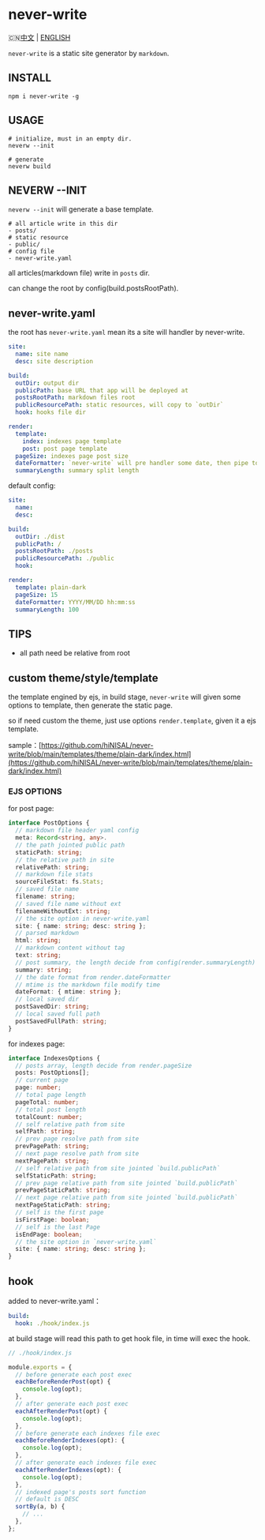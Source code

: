 # never-write

🇨🇳[中文](https://github.com/hiNISAL/never-write#never-wirte) | [ENGLISH](https://github.com/hiNISAL/never-write/blob/main/readme-en.md)


`never-write` is a static site generator by `markdown`.

## INSTALL

```shell
npm i never-write -g
```

## USAGE

```shell
# initialize, must in an empty dir.
neverw --init

# generate
neverw build
```

## NEVERW --INIT

`neverw --init` will generate a base template.

```shell
# all article write in this dir
- posts/
# static resource
- public/
# config file
- never-write.yaml
```

all articles(markdown file) write in `posts` dir.

can change the root by config(build.postsRootPath).

## never-write.yaml

the root has `never-write.yaml` mean its a site will handler by never-write.

```yaml
site:
  name: site name
  desc: site description

build:
  outDir: output dir
  publicPath: base URL that app will be deployed at
  postsRootPath: markdown files root
  publicResourcePath: static resources, will copy to `outDir`
  hook: hooks file dir

render:
  template:
    index: indexes page template
    post: post page template
  pageSize: indexes page post size
  dateFormatter: `never-write` will pre handler some date, then pipe to ejs to use, this options is the date formatter
  summaryLength: summary split length
```

default config:

```yaml
site:
  name:
  desc:

build:
  outDir: ./dist
  publicPath: /
  postsRootPath: ./posts
  publicResourcePath: ./public
  hook:

render:
  template: plain-dark
  pageSize: 15
  dateFormatter: YYYY/MM/DD hh:mm:ss
  summaryLength: 100
```

## TIPS

- all path need be relative from root

## custom theme/style/template

the template engined by ejs, in build stage, `never-write` will given some options to template, then generate the static page.

so if need custom the theme, just use options `render.template`, given it a ejs template.

sample：[https://github.com/hiNISAL/never-write/blob/main/templates/theme/plain-dark/index.html](https://github.com/hiNISAL/never-write/blob/main/templates/theme/plain-dark/index.html)

### EJS OPTIONS

for post page:

```ts
interface PostOptions {
  // markdown file header yaml config
  meta: Record<string, any>.
  // the path jointed public path
  staticPath: string;
  // the relative path in site
  relativePath: string;
  // markdown file stats
  sourceFileStat: fs.Stats;
  // saved file name
  filename: string;
  // saved file name without ext
  filenameWithoutExt: string;
  // the site option in never-write.yaml
  site: { name: string; desc: string };
  // parsed markdown
  html: string;
  // markdown content without tag
  text: string;
  // post summary, the length decide from config(render.summaryLength)
  summary: string;
  // the date format from render.dateFormatter
  // mtime is the markdown file modify time
  dateFormat: { mtime: string };
  // local saved dir
  postSavedDir: string;
  // local saved full path
  postSavedFullPath: string;
}
```

for indexes page:

```ts
interface IndexesOptions {
  // posts array, length decide from render.pageSize
  posts: PostOptions[];
  // current page
  page: number;
  // total page length
  pageTotal: number;
  // total post length
  totalCount: number;
  // self relative path from site
  selfPath: string;
  // prev page resolve path from site
  prevPagePath: string;
  // next page resolve path from site
  nextPagePath: string;
  // self relative path from site jointed `build.publicPath`
  selfStaticPath: string;
  // prev page relative path from site jointed `build.publicPath`
  prevPageStaticPath: string;
  // next page relative path from site jointed `build.publicPath`
  nextPageStaticPath: string;
  // self is the first page
  isFirstPage: boolean;
  // self is the last Page
  isEndPage: boolean;
  // the site option in `never-write.yaml`
  site: { name: string; desc: string };
}
```

## hook

added to never-write.yaml：

```yaml
build:
  hook: ./hook/index.js
```

at build stage will read this path to get hook file, in time will exec the hook.

```js
// ./hook/index.js

module.exports = {
  // before generate each post exec
  eachBeforeRenderPost(opt) {
    console.log(opt);
  },
  // after generate each post exec
  eachAfterRenderPost(opt) {
    console.log(opt);
  },
  // before generate each indexes file exec
  eachBeforeRenderIndexes(opt): {
    console.log(opt);
  },
  // after generate each indexes file exec
  eachAfterRenderIndexes(opt): {
    console.log(opt);
  },
  // indexed page's posts sort function
  // default is DESC
  sortBy(a, b) {
    // ...
  },
};
```
